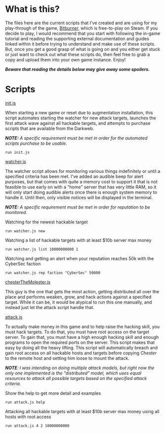 # What is this?

The files here are the current scripts that I've created and are using for my play-through of the game, [Bitburner](https://store.steampowered.com/app/1812820/Bitburner/), which is free-to-play on Steam. If you decide to play, I would recommend that you start with following the in-game tutorial and reading the supporting external documentation and guides linked within it before trying to understand and make use of these scripts. But, once you get a good grasp of what is going on and you either get stuck or just want to check out what these scripts do, then feel free to grab a copy and upload them into your own game instance. Enjoy!

__*Beware that reading the details below may give away some spoilers.*__

# Scripts

[init.js](https://github.com/morioa/bitburner/blob/master/init.js)

When starting a new game or reset due to augmentation installation, this script automates starting the watcher for new attack targets, launches the first attack wave against all hackable targets, and attempts to purchase scripts that are available from the Darkweb. 

*__NOTE:__ A specific requirement must be met in order for the automated scripts purchase to be usable.*

```
run init.js
```

[watcher.js](https://github.com/morioa/bitburner/blob/master/watcher.js)

The watcher script allows for monitoring various things indefinitely or until a specified criteria has been met.  I've added an audible beep for alert purposes, but that comes with quite a memory cost to support it that is not feasible to use early on with a "home" server that has very little RAM, so it will only start doing audible alerts once there is enough system memory to handle it. Until then, only visible notices will be displayed in the terminal.

*__NOTE:__ A specific requirement must be met in order for reputation to be monitored.* 

Watching for the newest hackable target
```
run watcher.js new
```

Watching a list of hackable targets with at least $10b server max money
```
run watcher.js list 10000000000 1
```

Watching and getting an alert when your reputation reaches 50k with the CyberSec faction

```
run watcher.js rep faction "CyberSec" 50000
```

[chesterTheMolester.js](https://github.com/morioa/bitburner/blob/master/chesterTheMolester.js)

This guy is the one that gets the most action, getting distributed all over the place and performs weaken, grow, and hack actions against a specified target. While it can be, it would be atypical to run this one manually, and instead just let the attack script handle that.

[attack.js](https://github.com/morioa/bitburner/blob/master/attack.js)

To actually make money in this game and to help raise the hacking skill, you must hack targets. To do that, you must have root access on the target server. To gain that, you must have a high enough hacking skill and enough programs to open the required ports on the server. This script makes that easy by doing all the heavy lifting. This script will automatically breach and gain root access on all hackable hosts and targets before copying *Chester* to the remote host and setting him loose to mount the attack.

*__NOTE__: I was intending on doing multiple attack models, but right now the only one implemented is the "distributed" model, which uses equal resources to attack all possible targets based on the specified attack criteria.*

Show the help to get more detail and examples

```
run attack.js help
```

Attacking all hackable targets with at least $10b server max money using all hosts with root access

```
run attack.js 4 2 10000000000
```


